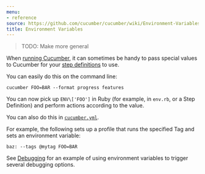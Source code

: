 ```yaml
---
menu:
- reference
source: https://github.com/cucumber/cucumber/wiki/Environment-Variables/
title: Environment Variables
---
```


> TODO: Make more general

When [running Cucumber](/cucumber/#running-features), it can sometimes be handy to pass special
values to Cucumber for your [step definitions](/cucumber/#step-definitions) to use.

You can easily do this on the command line:

```
cucumber FOO=BAR --format progress features
```

You can now pick up `ENV\['FOO']` in Ruby (for example, in `env.rb`, or a Step Definition) and perform actions according to the value.

You can also do this in [`cucumber.yml`](/cucumber/cucumber.yml/).

For example, the following sets up a profile that runs the specified Tag and sets an environment variable:

```
baz: --tags @mytag FOO=BAR
```

See [Debugging](/implementations/ruby/debugging/) for an example of using environment variables to trigger several debugging options.
